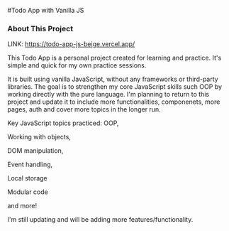 #Todo App with Vanilla JS

### About This Project
LINK: https://todo-app-js-beige.vercel.app/

This Todo App is a personal project created for learning and practice. It's simple and quick for my own practice sessions. 

It is built using vanilla JavaScript, without any frameworks or third-party libraries. The goal is to strengthen my core JavaScript skills such OOP by working directly with the pure language. I'm planning to return to this project and update it to include more functionalities, componenets, more pages, auth and cover more topics in the longer run.

Key JavaScript topics practiced:
OOP,  

Working with objects,   

DOM manipulation,  

Event handling,  

Local storage

Modular code  

and more!

I'm still updating and will be adding more features/functionality. 
